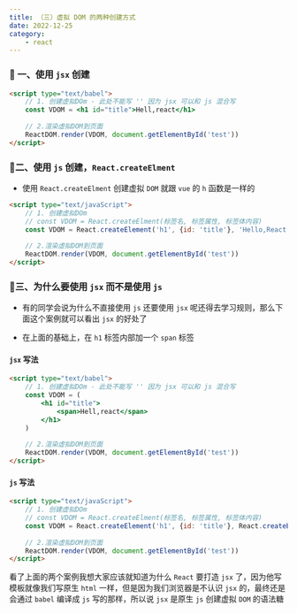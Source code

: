 ```yaml
---
title: （三）虚拟 DOM 的两种创建方式
date: 2022-12-25
category:
    - react
---
```


### 🍈 一、使用 `jsx` 创建

```html
<script type="text/babel">
    // 1. 创建虚拟DOm - 此处不能写 '' 因为 jsx 可以和 js 混合写
    const VDOM = <h1 id="title">Hell,react</h1>
    
    // 2.渲染虚拟DOM到页面
    ReactDOM.render(VDOM, document.getElementById('test'))
</script>
```

### 🥭二、使用 `js` 创建，`React.createElment`
- 使用 `React.createElment` 创建虚拟 `DOM` 就跟 `vue` 的 `h` 函数是一样的

```html
<script type="text/javaScript">
    // 1. 创建虚拟DOm
    // const VDOM = React.createElment(标签名, 标签属性, 标签体内容)
    const VDOM = React.createElement('h1', {id: 'title'}, 'Hello,React')
    
    // 2.渲染虚拟DOM到页面
    ReactDOM.render(VDOM, document.getElementById('test'))
</script>
```


### 🥦三、为什么要使用 `jsx` 而不是使用 `js`
- 有的同学会说为什么不直接使用 `js` 还要使用 `jsx` 呢还得去学习规则，那么下面这个案例就可以看出 `jsx` 的好处了

- 在上面的基础上，在 `h1` 标签内部加一个 `span` 标签

#### `jsx` 写法
```html
<script type="text/babel">
    // 1. 创建虚拟DOm - 此处不能写 '' 因为 jsx 可以和 js 混合写
    const VDOM = (
        <h1 id="title">
            <span>Hell,react</span>
        </h1>
    )
    
    // 2.渲染虚拟DOM到页面
    ReactDOM.render(VDOM, document.getElementById('test'))
</script>
```

#### `js` 写法
```html
<script type="text/javaScript">
    // 1. 创建虚拟DOm
    // const VDOM = React.createElment(标签名, 标签属性, 标签体内容)
    const VDOM = React.createElement('h1', {id: 'title'}, React.createElement('span', {}, 'Helo,React'))
    
    // 2.渲染虚拟DOM到页面
    ReactDOM.render(VDOM, document.getElementById('test'))
</script>
```

看了上面的两个案例我想大家应该就知道为什么 `React` 要打造 `jsx` 了，因为他写模板就像我们写原生 `html` 一样，但是因为我们浏览器是不认识 `jsx` 的，最终还是会通过 `babel` 编译成 `js` 写的那样，所以说 `jsx` 是原生 `js` 创建虚拟 `DOM` 的语法糖